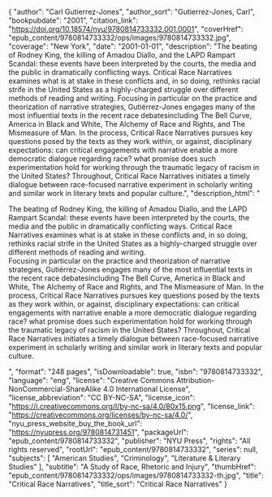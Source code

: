 {
  "author": "Carl Gutierrez-Jones",
  "author_sort": "Gutierrez-Jones, Carl",
  "bookpubdate": "2001",
  "citation_link": "https://doi.org/10.18574/nyu/9780814733332.001.0001",
  "coverHref": "epub_content/9780814733332/ops/images/9780814733332.jpg",
  "coverage": "New York",
  "date": "2001-01-01",
  "description": "The beating of Rodney King, the killing of Amadou Diallo, and the LAPD Rampart Scandal: these events have been interpreted by the courts, the media and the public in dramatically conflicting ways. Critical Race Narratives examines what is at stake in these conflicts and, in so doing, rethinks racial strife in the United States as a highly-charged struggle over different methods of reading and writing. Focusing in particular on the practice and theorization of narrative strategies, Gutiérrez-Jones engages many of the most influential texts in the recent race debatesincluding The Bell Curve, America in Black and White, The Alchemy of Race and Rights, and The Mismeasure of Man.  In the process, Critical Race Narratives pursues key questions posed by the texts as they work within, or against, disciplinary expectations: can critical engagements with narrative enable a more democratic dialogue regarding race? what promise does such experimentation hold for working through the traumatic legacy of racism in the United States? Throughout, Critical Race Narratives initiates a timely dialogue between race-focused narrative experiment in scholarly writing and similar work in literary texts and popular culture.",
  "description_html": "<p>The beating of Rodney King, the killing of Amadou Diallo, and the LAPD Rampart Scandal: these events have been interpreted by the courts, the media and the public in dramatically conflicting ways. Critical Race Narratives examines what is at stake in these conflicts and, in so doing, rethinks racial strife in the United States as a highly-charged struggle over different methods of reading and writing.<br> Focusing in particular on the practice and theorization of narrative strategies, Gutiérrez-Jones engages many of the most influential texts in the recent race debatesincluding The Bell Curve, America in Black and White, The Alchemy of Race and Rights, and The Mismeasure of Man.  In the process, Critical Race Narratives pursues key questions posed by the texts as they work within, or against, disciplinary expectations: can critical engagements with narrative enable a more democratic dialogue regarding race? what promise does such experimentation hold for working through the traumatic legacy of racism in the United States? Throughout, Critical Race Narratives initiates a timely dialogue between race-focused narrative experiment in scholarly writing and similar work in literary texts and popular culture.</p>",
  "format": "248 pages",
  "isDownloadable": true,
  "isbn": "9780814733332",
  "language": "eng",
  "license": "Creative Commons Attribution-NonCommercial-ShareAlike 4.0 International License",
  "license_abbreviation": "CC BY-NC-SA",
  "license_icon": "https://i.creativecommons.org/l/by-nc-sa/4.0/80x15.png",
  "license_link": "https://creativecommons.org/licenses/by-nc-sa/4.0/",
  "nyu_press_website_buy_the_book_url": "https://nyupress.org/9780814731451",
  "packageUrl": "epub_content/9780814733332",
  "publisher": "NYU Press",
  "rights": "All rights reserved",
  "rootUrl": "epub_content/9780814733332",
  "series": null,
  "subjects": [
    "American Studies",
    "Criminology",
    "Literature & Literary Studies"
  ],
  "subtitle": "A Study of Race, Rhetoric and Injury",
  "thumbHref": "epub_content/9780814733332/ops/images/9780814733332-th.jpg",
  "title": "Critical Race Narratives",
  "title_sort": "Critical Race Narratives"
}
